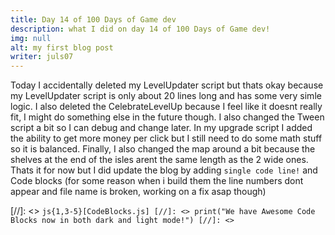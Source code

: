 ```yaml
---
title: Day 14 of 100 Days of Game dev
description: what I did on day 14 of 100 Days of Game dev!
img: null
alt: my first blog post
writer: juls07
---
```

Today I accidentally deleted my LevelUpdater script but thats okay because my LevelUpdater script is only about 20 lines long and has some very simle logic. I also deleted the CelebrateLevelUp because I feel like it doesnt really fit, I might do something else in the future though. I also changed the Tween script a bit so I can debug and change later. In my upgrade script I added the ability to get more money per click but I still need to do some math stuff so it is balanced. Finally, I also changed the map around a bit because the shelves at the end of the isles arent the same length as the 2 wide ones. Thats it for now but I did update the blog by adding `single code line!` and Code blocks (for some reason when i build them the line numbers dont appear and file name is broken, working on a fix asap though)

[//]: <> ```js{1,3-5}[CodeBlocks.js]
[//]: <> print("We have Awesome Code Blocks now in both dark and light mode!")
[//]: <> ```
